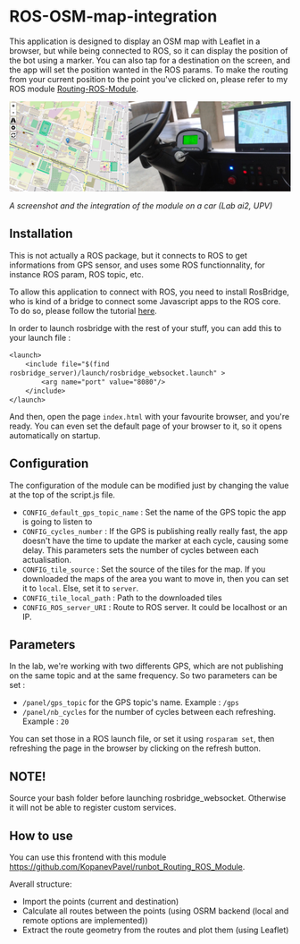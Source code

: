 # ROS-OSM-map-integration

This application is designed to display an OSM map with Leaflet in a browser, but while being connected to ROS, so it can display the position of the bot using a marker. You can also tap for a destination on the screen, and the app will set the position wanted in the ROS params. To make the routing from your current position to the point you've clicked on, please refer to my ROS module [Routing-ROS-Module](https://github.com/sylvainar/Routing-ROS-Module).

![Image](screenshot.png)

*A screenshot and the integration of the module on a car (Lab ai2, UPV)*

## Installation 

This is not actually a ROS package, but it connects to ROS to get informations from GPS sensor, and uses some ROS functionnality, for instance ROS param, ROS topic, etc. 

To allow this application to connect with ROS, you need to install RosBridge, who is kind of a bridge to connect some Javascript apps to the ROS core. To do so, please follow the tutorial [here](http://wiki.ros.org/rosbridge_suite/Tutorials/RunningRosbridge).

In order to launch rosbridge with the rest of your stuff, you can add this to your launch file :


    <launch>
        <include file="$(find rosbridge_server)/launch/rosbridge_websocket.launch" > 
            <arg name="port" value="8080"/>
        </include>
    </launch>

And then, open the page `index.html` with your favourite browser, and you're ready. You can even set the default page of your browser to it, so it opens automatically on startup.


## Configuration

The configuration of the module can be modified just by changing the value at the top of the script.js file.

- `CONFIG_default_gps_topic_name` : Set the name of the GPS topic the app is going to listen to
- `CONFIG_cycles_number` : If the GPS is publishing really really fast, the app doesn't have the time to update the marker at each cycle, causing some delay. This parameters sets the number of cycles between each actualisation.
- `CONFIG_tile_source` : Set the source of the tiles for the map. If you downloaded the maps of the area you want to move in, then you can set it to `local`. Else, set it to `server`.
- `CONFIG_tile_local_path` : Path to the downloaded tiles
- `CONFIG_ROS_server_URI` : Route to ROS server. It could be localhost or an IP.

## Parameters

In the lab, we're working with two differents GPS, which are not publishing on the same topic and at the same frequency. So two parameters can be set : 
- `/panel/gps_topic` for the GPS topic's name. Example : `/gps`
- `/panel/nb_cycles` for the number of cycles between each refreshing. Example : `20`

You can set those in a ROS launch file, or set it using `rosparam set`, then refreshing the page in the browser by clicking on the refresh button.

## NOTE!

Source your bash folder before launching rosbridge_websocket. Otherwise it will not be able to register custom services. 

## How to use

You can use this frontend with this module https://github.com/KopanevPavel/runbot_Routing_ROS_Module.

Averall structure:
 - Import the points (current and destination)
 - Calculate all routes between the points (using OSRM backend (local and remote options are implemented))
 - Extract the route geometry from the routes and plot them (using Leaflet)
